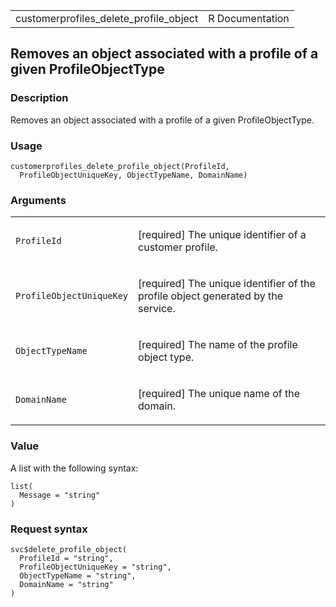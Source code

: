 <table style="width: 100%;">
<tbody>
<tr class="odd">
<td>customerprofiles_delete_profile_object</td>
<td style="text-align: right;">R Documentation</td>
</tr>
</tbody>
</table>

## Removes an object associated with a profile of a given ProfileObjectType

### Description

Removes an object associated with a profile of a given
ProfileObjectType.

### Usage

    customerprofiles_delete_profile_object(ProfileId,
      ProfileObjectUniqueKey, ObjectTypeName, DomainName)

### Arguments

<table>
<colgroup>
<col style="width: 35%" />
<col style="width: 65%" />
</colgroup>
<tbody>
<tr class="odd">
<td><code
id="customerprofiles_delete_profile_object_:_ProfileId">ProfileId</code></td>
<td><p>[required] The unique identifier of a customer profile.</p></td>
</tr>
<tr class="even">
<td><code
id="customerprofiles_delete_profile_object_:_ProfileObjectUniqueKey">ProfileObjectUniqueKey</code></td>
<td><p>[required] The unique identifier of the profile object generated
by the service.</p></td>
</tr>
<tr class="odd">
<td><code
id="customerprofiles_delete_profile_object_:_ObjectTypeName">ObjectTypeName</code></td>
<td><p>[required] The name of the profile object type.</p></td>
</tr>
<tr class="even">
<td><code
id="customerprofiles_delete_profile_object_:_DomainName">DomainName</code></td>
<td><p>[required] The unique name of the domain.</p></td>
</tr>
</tbody>
</table>

### Value

A list with the following syntax:

    list(
      Message = "string"
    )

### Request syntax

    svc$delete_profile_object(
      ProfileId = "string",
      ProfileObjectUniqueKey = "string",
      ObjectTypeName = "string",
      DomainName = "string"
    )
